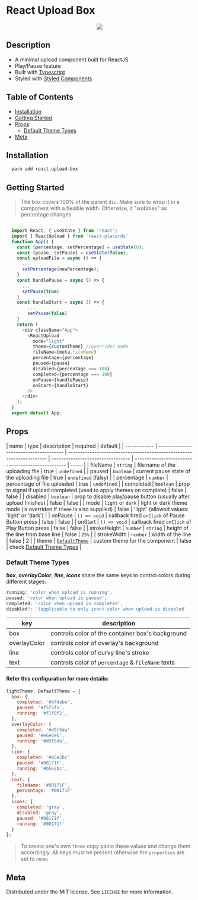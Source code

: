 # React Upload Box

<div align="center">
  <div>
    <img src="./readme-assets/react-upload-box.gif" />
  </div>
</div>

<h2>Description</h2>

- A minimal upload component built for ReactJS
- Play/Pause feature
- Built with [Typescript](https://www.typescriptlang.org/)
- Styled with [Styled Components](https://www.styled-components.com/)

<h2>Table of Contents</h2>

- [Installation](#-installation)
- [Getting Started](#getting-started)
- [Props](#props)
  - [Default Theme Types](#default-theme-types)
- [Meta](#meta)

## Installation

```sh
  yarn add react-upload-box
```

## Getting Started

> The box covers 100% of the parent `div`. Make sure to wrap it in a component with a flexible width. Otherwise, it "wobbles" as percentage changes.

```javascript

  import React, { useState } from 'react';
  import { ReactUpload } from 'react-placards'
  function App() {
    const [percentage, setPercentage] = useState(0);
    const [pause, setPause] = useState(false);
    const uploadFile = async () => {
      ...
      setPercentage(newPercentage);
    }
    const handlePause = async () => {
      ...
      setPause(true)
    }
    const handleStart = async () => {
        ...
        setPause(false)
    }
    return (
      <div className="App">
        <ReactUpload
          mode="light"
          theme={customTheme} //overrides mode
          fileName={meta.fileName}
          percentage={percentage}
          paused={pause}
          disabled={percentage === 100}
          completed={percentage === 100}
          onPause={handlePause}
          onStart={handleStart}
        />
      </div>
    );
  }
  export default App;

```

## Props

| name         | type                                   | description                                                           | required                          | default                                           |
| ------------ | -------------------------------------- | --------------------------------------------------------------------- | --------------------------------- | ------------------------------------------------- | ----- |
| fileName     | `string`                               | file name of the uploading file                                       | true                              | `undefined`                                       |
| paused       | `boolean`                              | current pause state of the uploading file                             | true                              | `undefined` (falsy)                               |
| percentage   | `number`                               | percentage of file uploaded                                           | true                              | `undefined`                                       |
| completed    | `boolean`                              | prop to signal if upload completed (used to apply themes on complete) | false                             | false                                             |
| disabled     | `boolean`                              | prop to disable play/pause button (usually after upload finishes)     | false                             | false                                             |
| mode         | `light` or `dark`                      | light or dark theme mode (is overriden if `theme` is also supplied)   | false                             | 'light' (allowed values: 'light' or 'dark')       |
| onPause      | `() => void`                           | callback fired `onClick` of Pause Button press                        | false                             | false                                             |
| onStart      | `() => void`                           | callback fired `onClick` of Play Button press                         | false                             | false                                             |
| strokeHeight | `number`                               | `string`                                                              | height of the line from base line | false                                             | `25%` |
| strokeWidth  | `number`                               | width of the line                                                     | false                             | 2                                                 |
| theme        | [`DefaultTheme`](#default-theme-types) | custom theme for the component                                        | false                             | check [Default Theme Types](#default-theme-types) |

### Default Theme Types

**_box_**, **_overlayColor_**, **_line_**, **_icons_** share the same keys to control colors during different stages:

```javascript
running: 'color when upload is running',
paused: 'color when upload is paused',
completed: 'color when upload is completed',
disabled?: '(applicable to only icon) color when upload is disabled'
```

| key          | description                                       |
| ------------ | ------------------------------------------------- |
| box          | controls color of the container box's background  |
| overlayColor | controls color of overlay's background            |
| line         | controls color of curvy line's stroke             |
| text         | controls color of `percentage` & `fileName` texts |

#### Refer this configuration for more details:

```javascript
lightTheme: DefaultTheme = {
  box: {
    completed: '#b7dabe',
    paused: '#f5f5f5',
    running: '#f1f8f2',
  },
  overlayColor: {
    completed: '#d5f5da'
    paused: '#e6e6e6',
    running: '#d5f5da',
  },
  line: {
    completed: '#b5e2bc'
    paused: '#00171F',
    running: '#b5e2bc',
  },
  text: {
    fileName: '#00171F',
    percentage: '#00171F'
  },
  icons: {
    completed: 'gray',
    disabled: 'gray',
    paused: '#00171f',
    running: '#00171f'
  }
};
```

> To create one's own `theme` copy paste these values and change them accordingly. All keys must be present otherwise the `properties` are set to `none`;

## Meta

Distributed under the MIT license. See `LICENSE` for more information.
